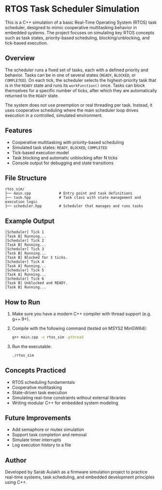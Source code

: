 # RTOS Task Scheduler Simulation

This is a C++ simulation of a basic Real-Time Operating System (RTOS) task scheduler, designed to mimic cooperative multitasking behavior in embedded systems. The project focuses on simulating key RTOS concepts such as task states, priority-based scheduling, blocking/unblocking, and tick-based execution.

## Overview

The scheduler runs a fixed set of tasks, each with a defined priority and behavior. Tasks can be in one of several states (`READY`, `BLOCKED`, or `COMPLETED`). On each tick, the scheduler selects the highest-priority task that is in the `READY` state and runs its `workFunction()` once. Tasks can block themselves for a specific number of ticks, after which they are automatically returned to the `READY` state.

The system does not use preemption or real threading per task. Instead, it uses cooperative scheduling where the main scheduler loop drives execution in a controlled, simulated environment.

## Features

- Cooperative multitasking with priority-based scheduling
- Simulated task states: `READY`, `BLOCKED`, `COMPLETED`
- Tick-based execution model
- Task blocking and automatic unblocking after N ticks
- Console output for debugging and state transitions

## File Structure

```
rtos_sim/
├── main.cpp             # Entry point and task definitions
├── task.hpp             # Task class with state management and execution logic
├── scheduler.hpp        # Scheduler that manages and runs tasks
```

## Example Output

```
[Scheduler] Tick 1
[Task B] Running...
[Scheduler] Tick 2
[Task B] Running...
[Scheduler] Tick 3
[Task B] Running...
[Task B] Blocked for 3 ticks.
[Scheduler] Tick 4
[Task A] Running...
[Scheduler] Tick 5
[Task A] Running...
[Scheduler] Tick 6
[Task B] Unblocked and READY.
[Task B] Running...
```

## How to Run

1. Make sure you have a modern C++ compiler with thread support (e.g. g++ 9+).
2. Compile with the following command (tested on MSYS2 MinGW64):

   ```bash
   g++ main.cpp -o rtos_sim -pthread
   ```

3. Run the executable:

   ```bash
   ./rtos_sim
   ```

## Concepts Practiced

- RTOS scheduling fundamentals
- Cooperative multitasking
- State-driven task execution
- Simulating real-time constraints without external libraries
- Writing modular C++ for embedded system modeling

## Future Improvements

- Add semaphore or mutex simulation
- Support task completion and removal
- Simulate timer interrupts
- Log execution history to a file

## Author

Developed by Sarab Aulakh as a firmware simulation project to practice real-time systems, task scheduling, and embedded development principles using C++.
